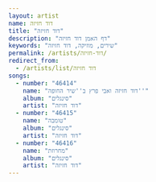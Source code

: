 ```yaml
---
layout: artist
name: דוד חזיזה
title: "דוד חזיזה"
description: "דף האמן דוד חזיזה"
keywords: "שירים, מוזיקה, דוד חזיזה"
permalink: /artists/דוד-חזיזה/
redirect_from:
  - /artists/list/דוד חזיזה
songs:
  - number: "46414"
    name: "דוד חזיזה ואבי פרץ ב''שיר החופה''"
    album: "סינגלים"
    artist: "דוד חזיזה"
  - number: "46415"
    name: "טומבה"
    album: "סינגלים"
    artist: "דוד חזיזה"
  - number: "46416"
    name: "מחרוזת"
    album: "סינגלים"
    artist: "דוד חזיזה"
---
```

